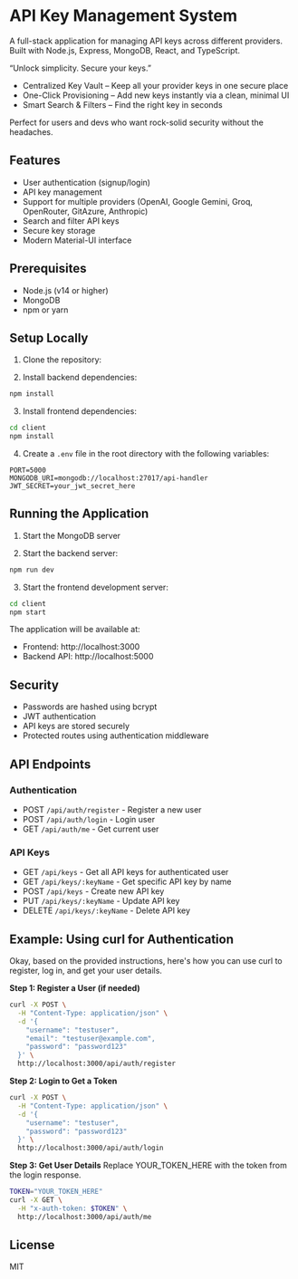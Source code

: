 # API Key Management System

A full-stack application for managing API keys across different providers. Built with Node.js, Express, MongoDB, React, and TypeScript.

“Unlock simplicity. Secure your keys.”

* Centralized Key Vault – Keep all your provider keys in one secure place  
* One-Click Provisioning – Add new keys instantly via a clean, minimal UI  
* Smart Search & Filters – Find the right key in seconds

Perfect for users and devs who want rock-solid security without the headaches.

## Features

- User authentication (signup/login)
- API key management
- Support for multiple providers (OpenAI, Google Gemini, Groq, OpenRouter, GitAzure, Anthropic)
- Search and filter API keys
- Secure key storage
- Modern Material-UI interface

## Prerequisites

- Node.js (v14 or higher)
- MongoDB
- npm or yarn

## Setup Locally

1. Clone the repository:

2. Install backend dependencies:
```bash
npm install
```

3. Install frontend dependencies:
```bash
cd client
npm install
```

4. Create a `.env` file in the root directory with the following variables:
```
PORT=5000
MONGODB_URI=mongodb://localhost:27017/api-handler
JWT_SECRET=your_jwt_secret_here
```

## Running the Application

1. Start the MongoDB server

2. Start the backend server:
```bash
npm run dev
```

3. Start the frontend development server:
```bash
cd client
npm start
```

The application will be available at:
- Frontend: http://localhost:3000
- Backend API: http://localhost:5000

## Security

- Passwords are hashed using bcrypt
- JWT authentication
- API keys are stored securely
- Protected routes using authentication middleware
  
## API Endpoints

### Authentication
- POST `/api/auth/register` - Register a new user
- POST `/api/auth/login` - Login user
- GET `/api/auth/me` - Get current user

### API Keys
- GET `/api/keys` - Get all API keys for authenticated user
- GET `/api/keys/:keyName` - Get specific API key by name
- POST `/api/keys` - Create new API key
- PUT `/api/keys/:keyName` - Update API key
- DELETE `/api/keys/:keyName` - Delete API key

## Example: Using curl for Authentication

Okay, based on the provided instructions, here's how you can use curl to register, log in, and get your user details.

**Step 1: Register a User (if needed)**
```bash
curl -X POST \
  -H "Content-Type: application/json" \
  -d '{
    "username": "testuser",
    "email": "testuser@example.com",
    "password": "password123"
  }' \
  http://localhost:3000/api/auth/register
```

**Step 2: Login to Get a Token**
```bash
curl -X POST \
  -H "Content-Type: application/json" \
  -d '{
    "username": "testuser",
    "password": "password123"
  }' \
  http://localhost:3000/api/auth/login
```

**Step 3: Get User Details**
Replace YOUR_TOKEN_HERE with the token from the login response.
```bash
TOKEN="YOUR_TOKEN_HERE"
curl -X GET \
  -H "x-auth-token: $TOKEN" \
  http://localhost:3000/api/auth/me
```

## License

MIT
